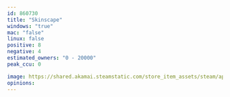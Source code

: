 ```yaml
---
id: 860730
title: "Skinscape"
windows: "true"
mac: "false"
linux: false
positive: 8
negative: 4
estimated_owners: "0 - 20000"
peak_ccu: 0

image: https://shared.akamai.steamstatic.com/store_item_assets/steam/apps/860730/header.jpg?t=1573817332
opinions:
---
```


